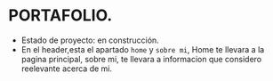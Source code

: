 <h1>PORTAFOLIO.</h1>

- Estado de proyecto: en construcción.
- En el header,esta el apartado ```home``` y ```sobre mi```, Home te llevara a la pagina principal, sobre mi, te llevara a informacion que considero reelevante acerca de mi.
